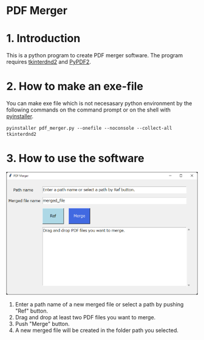 PDF Merger
===

# 1. Introduction

This is a python program to create PDF merger software.
The program requires [tkinterdnd2](https://pypi.org/project/tkinterdnd2/) and [PyPDF2](https://pypi.org/project/PyPDF2/).


# 2. How to make an exe-file

You can make exe file which is not necesasary python environment by the following commands on the command prompt or on the shell with [pyinstaller](https://pypi.org/project/pyinstaller/).
```shell
pyinstaller pdf_merger.py --onefile --noconsole --collect-all tkinterdnd2
```

# 3. How to use the software

<img src="figure\PDF_Merger.png" alt="spyder_disp" style="zoom: 66%;" />

1. Enter a path name of a new merged file or select a path by pushing "Ref" button.
1. Drag and drop at least two PDF files you want to merge.
1. Push "Merge" button.
1. A new merged file will be created in the folder path you selected.
